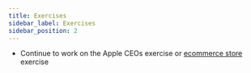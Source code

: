 ```yaml
---
title: Exercises
sidebar_label: Exercises
sidebar_position: 2
---
```


<!-- markdownlint-disable no-inline-html no-trailing-punctuation -->

- Continue to work on the Apple CEOs exercise or [ecommerce store](/docs/exercises/react-ecommerce/) exercise
